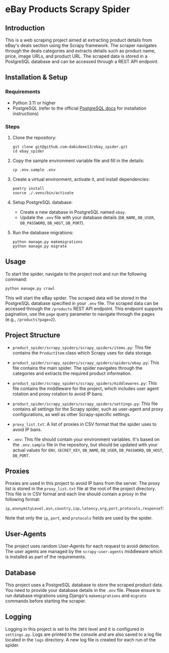 # eBay Products Scrapy Spider

## Introduction
This is a web scraping project aimed at extracting product details from eBay's deals section using the Scrapy framework. The scraper navigates through the deals categories and extracts details such as product name, price, image URLs, and product URL. The scraped data is stored in a PostgreSQL database and can be accessed through a REST API endpoint.

## Installation & Setup

### Requirements

- Python 3.11 or higher
- PostgreSQL (refer to the official [PostgreSQL docs](https://www.postgresql.org/docs/current/tutorial-install.html) for installation instructions)

### Steps

1. Clone the repository:
    ```
    git clone git@github.com:dabideee13/ebay_spider.git
    cd ebay_spider
    ```

2. Copy the sample environment variable file and fill in the details:
    ```
    cp .env.sample .env
    ```

3. Create a virtual environment, activate it, and install dependencies:
    ```
    poetry install
    source ./.venv/bin/activate
    ```

5. Setup PostgreSQL database:
    - Create a new database in PostgreSQL named `ebay`.
    - Update the `.env` file with your database details (`DB_NAME`, `DB_USER`, `DB_PASSWORD`, `DB_HOST`, `DB_PORT`).

6. Run the database migrations:
    ```
    python manage.py makemigrations
    python manage.py migrate
    ```

## Usage

To start the spider, navigate to the project root and run the following command:
```
python manage.py crawl
```
This will start the eBay spider. The scraped data will be stored in the PostgreSQL database specified in your `.env` file. The scraped data can be accessed through the `/products` REST API endpoint. This endpoint supports pagination, use the `page` query parameter to navigate through the pages (e.g., `/products?page=2`).

## Project Structure

- `product_spider/scrapy_spiders/scrapy_spiders/items.py`: This file contains the `ProductItem` class which Scrapy uses for data storage.

- `product_spider/scrapy_spiders/scrapy_spiders/spiders/ebay.py`: This file contains the main spider. The spider navigates through the categories and extracts the required product information.

- `product_spider/scrapy_spiders/scrapy_spiders/middlewares.py`: This file contains the middleware for the project, which includes user agent rotation and proxy rotation to avoid IP bans.

- `product_spider/scrapy_spiders/scrapy_spiders/settings.py`: This file contains all settings for the Scrapy spider, such as user-agent and proxy configurations, as well as other Scrapy-specific settings.

- `proxy_list.txt`: A list of proxies in CSV format that the spider uses to avoid IP bans.

- `.env`: This file should contain your environment variables. It's based on the `.env.sample` file in the repository, but should be updated with your actual values for `ENV`, `SECRET_KEY`, `DB_NAME`, `DB_USER`, `DB_PASSWORD`, `DB_HOST`, `DB_PORT`.

## Proxies

Proxies are used in this project to avoid IP bans from the server. The proxy list is stored in the `proxy_list.txt` file at the root of the project directory. This file is in CSV format and each line should contain a proxy in the following format:
```
ip,anonymityLevel,asn,country,isp,latency,org,port,protocols,responseTime,speed,updated_at,upTime,upTimeSuccessCount,upTimeTryCount
```
Note that only the `ip`, `port`, and `protocols` fields are used by the spider.

## User-Agents

The project uses random User-Agents for each request to avoid detection. The user agents are managed by the `scrapy-user-agents` middleware which is installed as part of the requirements.

## Database

This project uses a PostgreSQL database to store the scraped product data. You need to provide your database details in the `.env` file. Please ensure to run database migrations using Django's `makemigrations` and `migrate` commands before starting the scraper.

## Logging

Logging in this project is set to the `INFO` level and it is configured in `settings.py`. Logs are printed to the console and are also saved to a log file located in the `logs` directory. A new log file is created for each run of the spider.
